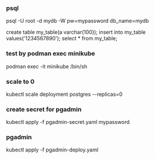 ### psql
psql -U root -d mydb -W
pw=mypassword
db_name=mydb

create table my_table(a varchar(100));
insert into my_table values('1234567890');
select * from my_table;

### test by podman exec minikube
podman exec -it minikube /bin/sh

### scale to 0
kubectl scale deployment postgres --replicas=0

### create secret for pgadmin
kubectl apply -f pgadmin-secret.yaml
mypassword

### pgadmin
kubectl apply -f pgadmin-deploy.yaml

